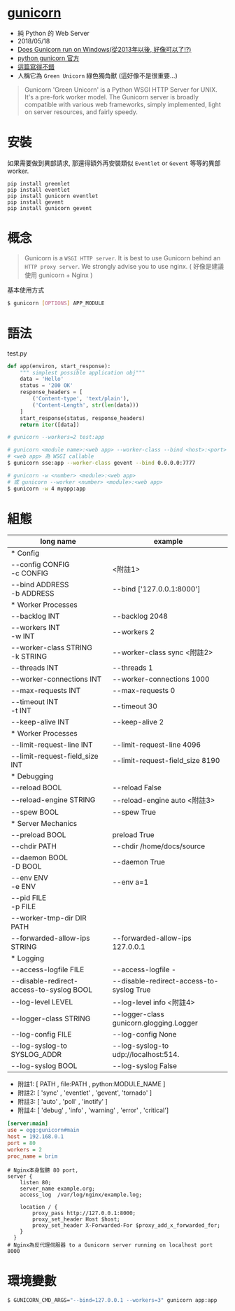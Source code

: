 # [gunicorn](http://gunicorn.org/)
- 純 Python 的 Web Server
- 2018/05/18
- [Does Gunicorn run on Windows(從2013年以後, 好像可以了!?)
](https://stackoverflow.com/questions/11087682/does-gunicorn-run-on-windows?utm_medium=organic&utm_source=google_rich_qa&utm_campaign=google_rich_qa)
- [python gunicorn 官方](https://pypi.org/project/gunicorn/)
- [這篇寫得不錯](https://jiayi.space/post/flask-gunicorn-nginx-bu-shu)
- 人稱它為 `Green Unicorn` 綠色獨角獸 (這好像不是很重要...)

> Gunicorn 'Green Unicorn' is a Python WSGI HTTP Server for UNIX. It's a pre-fork worker model. The Gunicorn server is broadly compatible with various web frameworks, simply implemented, light on server resources, and fairly speedy.

# 安裝
如果需要做到異部請求, 那還得額外再安裝類似 `Eventlet` or `Gevent` 等等的異部 worker.
```
pip install greenlet
pip install eventlet
pip install gunicorn eventlet
pip install gevent
pip install gunicorn gevent
```



# 概念
> Gunicorn is a `WSGI HTTP server`. It is best to use Gunicorn behind an `HTTP proxy server`. We strongly advise you to use nginx. ( 好像是建議使用 gunicorn + Nginx )

基本使用方式
```sh
$ gunicorn [OPTIONS] APP_MODULE

```


# 語法

test.py
```py
def app(environ, start_response):
    """ simplest possible application obj"""
    data = 'Hello'
    status = '200 OK'
    response_headers = [
        ('Content-type', 'text/plain'),
        ('Content-Length', str(len(data)))
    ]
    start_response(status, response_headers)
    return iter([data])

# gunicorn --workers=2 test:app
```

```sh
# gunicorn <module name>:<web app> --worker-class --bind <host>:<port>
# <web app> 為 WSGI callable
$ gunicorn sse:app --worker-class gevent --bind 0.0.0.0:7777

# gunicorn -w <number> <module>:<web app>
# 或 gunicorn --worker <number> <module>:<web app>
$ gunicorn -w 4 myapp:app
```



# 組態

long name                                | example
---------------------------------------- | ------------------------
* Config                                 | 
--config CONFIG <br> -c CONFIG           | <附註1>
--bind ADDRESS <br> -b ADDRESS           | --bind ['127.0.0.1:8000']
* Worker Processes                       | 
--backlog INT                            | --backlog 2048
--workers INT <br> -w INT                | --workers 2 
--worker-class STRING <br> -k STRING     | --worker-class sync <附註2>
--threads INT                            | --threads 1
--worker-connections INT                 | --worker-connections 1000
--max-requests INT                       | --max-requests 0
--timeout INT <br> -t INT                | --timeout 30
--keep-alive INT                         | --keep-alive 2
* Worker Processes                       | 
--limit-request-line INT                 | --limit-request-line 4096
--limit-request-field_size INT           | --limit-request-field_size 8190
* Debugging                              | 
--reload BOOL                            | --reload False
--reload-engine STRING                   | --reload-engine auto <附註3>
--spew BOOL                              | --spew True
* Server Mechanics                       | 
--preload BOOL                           | preload True
--chdir PATH                             | --chdir /home/docs/source
--daemon BOOL <br> -D BOOL               | --daemon True
--env ENV <br> -e ENV                    | --env a=1
--pid FILE <br> -p FILE                  | 
--worker-tmp-dir DIR PATH                |
--forwarded-allow-ips STRING             | --forwarded-allow-ips 127.0.0.1
* Logging                                | 
--access-logfile FILE                    | --access-logfile -
--disable-redirect-access-to-syslog BOOL | --disable-redirect-access-to-syslog True
--log-level LEVEL                        | --log-level info <附註4>
--logger-class STRING                    | --logger-class gunicorn.glogging.Logger
--log-config FILE                        | --log-config None
--log-syslog-to SYSLOG_ADDR              | --log-syslog-to udp://localhost:514.
--log-syslog BOOL                        | --log-syslog False

- 附註1: [ PATH , file:PATH , python:MODULE_NAME ]
- 附註2: [ 'sync' , 'eventlet' , 'gevent', 'tornado' ]
- 附註3: [ 'auto' , 'poll' , 'inotify' ]
- 附註4: [ 'debug' , 'info' , 'warning' , 'error' , 'critical']


```ini
[server:main]
use = egg:gunicorn#main
host = 192.168.0.1
port = 80
workers = 2
proc_name = brim
```


```nginx
# Nginx本身監聽 80 port, 
server {
    listen 80;
    server_name example.org;
    access_log  /var/log/nginx/example.log;

    location / {
        proxy_pass http://127.0.0.1:8000;
        proxy_set_header Host $host;
        proxy_set_header X-Forwarded-For $proxy_add_x_forwarded_for;
    }
  }
# Nginx為反代理伺服器 to a Gunicorn server running on localhost port 8000
```


# 環境變數

```sh
$ GUNICORN_CMD_ARGS="--bind=127.0.0.1 --workers=3" gunicorn app:app
```